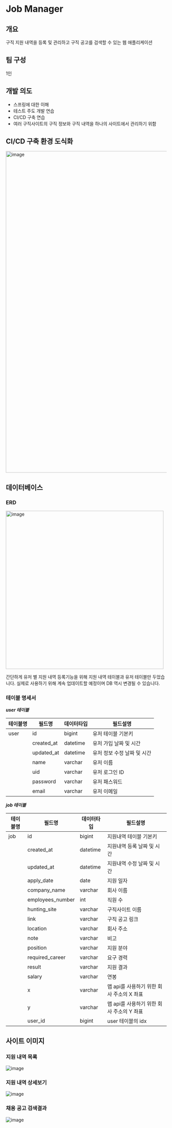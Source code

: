 # Job Manager


## 개요 
구직 지원 내역을 등록 및 관리하고 구직 공고를 검색할 수 있는 웹 애플리케이션

## 팀 구성
1인

## 개발 의도
- 스프링에 대한 이해
- 테스트 주도 개발 연습
- CI/CD 구축 연습
- 여러 구직사이트의 구직 정보와 구직 내역을 하나의 사이트에서 관리하기 위함

## CI/CD 구축 환경 도식화
<img width="1004" alt="image" src="https://user-images.githubusercontent.com/106662308/218254239-245a4bc5-80dd-48f6-ae6b-675ad9259f7b.png">

## 데이터베이스
### ERD
<img width="494" alt="image" src="https://user-images.githubusercontent.com/106662308/214835461-80022065-cc01-454e-9b21-ac59f79a1ca4.png">

간단하게 유저 별 지원 내역 등록기능을 위해 지원 내역 테이블과 유저 테이블만 두었습니다. 
실제로 사용하기 위해 계속 업데이트할 예정이며 DB 역시 변경될 수 있습니다.

### 테이블 명세서
***user 테이블***

|테이블명|필드명|데이터타입|필드설명|
|---|---|---|---|
|user|id|bigint|유저 테이블 기본키|
||created_at|datetime|유저 가입 날짜 및 시간|
||updated_at|datetime|유저 정보 수정 날짜 및 시간|
||name|varchar|유저 이름|
||uid|varchar|유저 로그인 ID|
||password|varchar|유저 패스워드|
||email|varchar|유저 이메일|



***job 테이블***

|테이블명|필드명|데이터타입|필드설명|
|---|---|---|---|
|job|id|bigint|지원내역 테이블 기본키|
||created_at|datetime|지원내역 등록 날짜 및 시간|
||updated_at|datetime|지원내역 수정 날짜 및 시간|
||apply_date|date|지원 일자|
||company_name|varchar|회사 이름|
||employees_number|int|직원 수|
||hunting_site|varchar|구직사이트 이름|
||link|varchar|구직 공고 링크|
||location|varchar|회사 주소|
||note|varchar|비고|
||position|varchar|지원 분야|
||required_career|varchar|요구 경력|
||result|varchar|지원 결과|
||salary|varchar|연봉|
||x|varchar|맵 api를 사용하기 위한 회사 주소의 X 좌표|
||y|varchar|맵 api를 사용하기 위한 회사 주소의 Y 좌표|
||user_id|bigint|user 테이블의 idx|

## 사이트 이미지
### 지원 내역 목록
![image](https://user-images.githubusercontent.com/106662308/214839239-1a91ed92-a435-4d6e-925a-15cb91295028.png)

### 지원 내역 상세보기
![image](https://user-images.githubusercontent.com/106662308/214839451-9be7874a-8d65-4c2b-a3e7-d4040ae6ab24.png)

### 채용 공고 검색결과
![image](https://user-images.githubusercontent.com/106662308/217601782-37dcfaba-3808-4cc6-9f18-45ab46d32f66.png)


